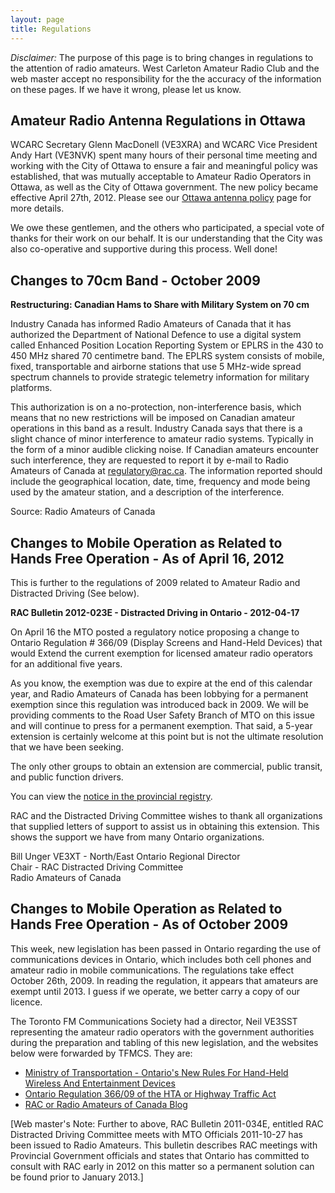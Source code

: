 ```yaml
---
layout: page
title: Regulations
---
```


*Disclaimer:* The purpose of this page is to bring changes in regulations to the attention of radio amateurs. West Carleton Amateur Radio Club and the web master accept no responsibility for the the accuracy of the information on these pages. If we have it wrong, please let us know.

## Amateur Radio Antenna Regulations in Ottawa

WCARC Secretary Glenn MacDonell (VE3XRA) and WCARC Vice President Andy Hart (VE3NVK) spent many hours of their personal time meeting and working with the City of Ottawa to ensure
a fair and meaningful policy was established, that was mutually acceptable to Amateur Radio Operators in Ottawa, as well as the City of Ottawa government. The new policy became effective April 27th, 2012. Please see our [Ottawa antenna policy](ottawa_antenna_policy.html) page for more details.

We owe these gentlemen, and the others who participated, a special vote of thanks for their work on our behalf. It is our understanding that the City was also co-operative and supportive during this process. Well done!

## Changes to 70cm Band - October 2009

**Restructuring: Canadian Hams to Share with Military System on 70 cm**

Industry Canada has informed Radio Amateurs of Canada that it has authorized the Department of National Defence to use a digital system called Enhanced Position Location Reporting System or EPLRS in the 430 to 450 MHz shared 70 centimetre band. The EPLRS system consists of mobile, fixed, transportable and airborne stations that use 5 MHz-wide spread spectrum channels to provide strategic telemetry information for military platforms.

This authorization is on a no-protection, non-interference basis, which means that no new restrictions will be imposed on Canadian amateur operations in this band as a result. Industry Canada says that there is a slight chance of minor interference to amateur radio systems. Typically in the form of a minor audible clicking noise. If Canadian amateurs encounter such interference, they are requested to report it by e-mail to Radio Amateurs of Canada at [regulatory@rac.ca](mailto:regulatory@rac.ca). The information reported should include the geographical location, date, time, frequency and mode being used by the amateur station, and a description of the interference.

Source: Radio Amateurs of Canada

## Changes to Mobile Operation as Related to Hands Free Operation - As of April 16, 2012

This is further to the regulations of 2009 related to Amateur Radio and Distracted Driving (See below).

**RAC Bulletin 2012-023E - Distracted Driving in Ontario - 2012-04-17**

On April 16 the MTO posted a regulatory notice proposing a change to Ontario Regulation # 366/09 (Display Screens and Hand-Held Devices) that would Extend the current exemption for licensed amateur radio operators for an additional five years.

As you know, the exemption was due to expire at the end of this calendar year, and Radio Amateurs of Canada has been lobbying for a permanent exemption since this regulation was introduced back in 2009. We will be providing comments to the Road User Safety Branch of MTO on this issue and will continue to press for a permanent exemption. That said, a 5-year extension is certainly welcome at this point but is not the ultimate resolution that we have been seeking.

The only other groups to obtain an extension are commercial, public transit, and public function drivers.

You can view the [notice in the provincial registry](http://www.ontariocanada.com/registry/view.do?postingId=9043&language=en).

RAC and the Distracted Driving Committee wishes to thank all organizations that supplied letters of support to assist us in obtaining this extension. This shows the support we have from many Ontario organizations.

Bill Unger VE3XT - North/East Ontario Regional Director  
Chair - RAC Distracted Driving Committee  
Radio Amateurs of Canada

## Changes to Mobile Operation as Related to Hands Free Operation - As of October 2009

This week, new legislation has been passed in Ontario regarding the use of communications devices in Ontario, which includes both cell phones and amateur radio in mobile communications. The regulations take effect October 26th, 2009. In reading the regulation, it appears that amateurs are exempt until 2013. I guess if we operate, we better carry a copy of our licence.

The Toronto FM Communications Society had a director, Neil VE3SST representing the amateur radio operators with the government authorities during the preparation and tabling of this new legislation, and the websites below were forwarded by TFMCS. They are:

* [Ministry of Transportation - Ontario's New Rules For Hand-Held Wireless And Entertainment Devices](http://news.ontario.ca/mto/en/2009/09/ontarios-new-rules-for-hand-held-wireless-and-entertainment-devices.html)
* [Ontario Regulation 366/09 of the HTA or Highway Traffic Act](http://www.e-laws.gov.on.ca/html/source/regs/english/2009/elaws_src_regs_r09366_e.htm)
* [RAC or Radio Amateurs of Canada Blog](http://blog.rac.ca/)

[Web master's Note: Further to above, RAC Bulletin 2011-034E, entitled RAC Distracted Driving Committee meets with MTO Officials 2011-10-27 has been issued to Radio Amateurs. This bulletin describes RAC meetings with Provincial Government officials and states that Ontario has committed to consult with RAC early in 2012 on this matter so a permanent solution can be found prior to January 2013.]
